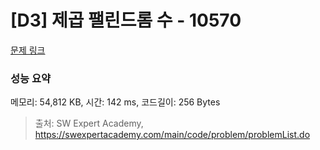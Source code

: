 # [D3] 제곱 팰린드롬 수 - 10570 

[문제 링크](https://swexpertacademy.com/main/code/problem/problemDetail.do?contestProbId=AXO72aaqPrcDFAXS) 

### 성능 요약

메모리: 54,812 KB, 시간: 142 ms, 코드길이: 256 Bytes



> 출처: SW Expert Academy, https://swexpertacademy.com/main/code/problem/problemList.do
